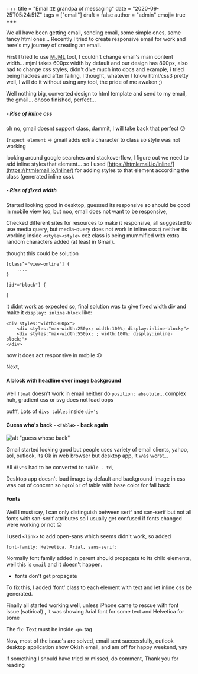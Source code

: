 +++
title = "Email `IE` grandpa of messaging"
date = "2020-09-25T05:24:51Z"
tags = ["email"]
draft = false
author = "admin"
emoji= true
+++

We all have been getting email, sending email, some simple ones, some fancy html ones... Recently I tried to create responsive email for work and here's my journey of creating an email.

First I tried to use [MJML](https://mjml.io/) tool, I couldn't change email's main content width... mjml takes 600px width by default and our design has 800px, also had to change css styles, didn't dive much into docs and example, i tried being hackies and after failing, I thought, whatever I know html/css3 pretty well, I will do it without using any tool, the pride of me awaken ;)

Well nothing big, converted design to html template and send to my email, the gmail... ohooo finished, perfect... 

##### - Rise of inline css

oh no, gmail doesnt support class, dammit, I will take back that perfect :stuck_out_tongue_winking_eye: 

`Inspect element` -> gmail adds extra character to class so style was not working

looking around google searches and stackoverflow, I figure out we need to add inline styles that element... so I used [https://htmlemail.io/inline/](https://htmlemail.io/inline/) for adding styles to that element according the class (generated inline css).

##### - Rise of fixed width

Started looking good in desktop, guessed its responsive so should be good in mobile view too, but noo, email does not want to be responsive, 

Checked different sites for resources to make it responsive, all suggested to use media query, but media-query does not work in inline css :( neither its working inside `<style><style>` coz class is being mummified with extra random characters added (at least in Gmail).

thought this could be solution
```
[class^="view-online"] {
    ....
}

[id*="block"] {

}
```

it didnt work as expected so, final solution was to give fixed width div and make it `display: inline-block` like:
```
<div styles:"width:800px">
    <div styles:"max-width:250px; width:100%; display:inline-block;">
    <div styles:"max-width:550px; ; width:100%; display:inline-block;">
</div>
```
now it does act responsive in mobile :D

Next, 
#### A block with headline over image background

well `float` doesn't work in email neither do `position: absolute`... complex huh, gradient css or svg does not load oops

pufff, Lots of `divs tables` inside `div's`


#### Guess who's back - `<Table>` - back again 

![alt "guess whose back"](https://media2.giphy.com/media/e5nosGeL5NvgY/giphy.gif)

Gmail started looking good but people uses variety of email clients, yahoo, aol, outlook, its Ok in web browser but desktop app, it was worst... 

All `div's` had to be converted to `table - td`, 

Desktop app doesn't load image by default and background-image in css was out of concern so `bgColor` of table with base color for fall back

#### Fonts

Well I must say, I can only distinguish between serif and san-serif but not all fonts with san-serif attributes so I usually get confused if fonts changed were working or not :stuck_out_tongue_winking_eye:

I used `<link>` to add open-sans which seems didn't work, so added

```
font-family: Helvetica, Arial, sans-serif;
```

Normally font family added in parent should propagate to its child elements, well this is `email` and it doesn't happen.


- fonts don't get propagate

To fix this, I added 'font' class to each element with text and let inline css be generated.

Finally all started working well, unless iPhone came to rescue with font issue (satirical) , it was showing Arial font for some text and Helvetica for some

The fix: Text must be inside `<p>` tag 

Now, most of the issue's are solved, email sent successfully, outlook desktop application show Okish email, and am off for happy weekend, yay

if something I should have tried or missed, do comment, Thank you for reading